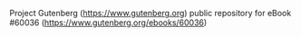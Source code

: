 Project Gutenberg (https://www.gutenberg.org) public repository for eBook #60036 (https://www.gutenberg.org/ebooks/60036)
